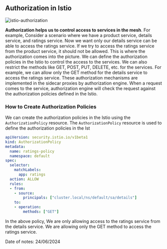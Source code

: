 ## Authorization in Istio

![istio-authorization](https://github.com/mathesh-me/istio-study-guide/assets/144098846/b07e236a-e115-4926-b370-b2e48dfb2297)


**Authorization helps us to control access to services in the mesh**. For example, Consider a scenario where we have a product service, details service, and ratings service. Now we want only our details service can be able to access the ratings service. If we try to access the ratings service from the product service, it should not be allowed. This is where the authorization comes into the picture. We can define the authorization policies in the Istio to control the access to the services. We can also restrict the methods like GET, POST, PUT, DELETE, etc. for the services. For example, we can allow only the GET method for the details service to access the ratings service. These authorization mechanisms are implemented in the sidecar proxies by authorization engine. When a request comes to the service, authorization engine will check the request against the authorization policies defined in the Istio.

### How to Create Authorization Policies

We can create the authorization policies in the Istio using the `AuthorizationPolicy` resource. The `AuthorizationPolicy` resource is used to define the authorization policies in the Ist

```yaml
apiVersion: security.istio.io/v1beta1
kind: AuthorizationPolicy
metadata:
  name: ratings-policy
  namespace: default
spec:
  selector:
    matchLabels:
      app: ratings
  action: ALLOW
  rules:
  - from:
    - source:
        principals: ["cluster.local/ns/default/sa/details"]
    to:
    - operation:
        methods: ["GET"]
```

In the above policy, We are only allowing access to the ratings service from the details service. We are allowing only the GET method to access the ratings service.

Date of notes: 24/06/2024
